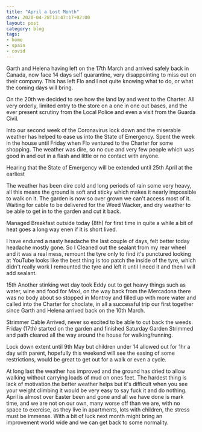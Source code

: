 ```yaml
---
title: "April a Lost Month"
date: 2020-04-28T13:47:17+02:00
layout: post
category: blog
tags:
- home
- spain
- covid
---
```


Garth and Helena having left on the 17th March and arrived safely back in Canada, now face 14 days self quarantine, very disappointing to miss out on their company. This has left Flo and I not quite knowing what to do, or what the coming days will bring.
<!--more-->

On the 20th we decided to see how the land lay and went to the Charter. All very orderly, limited entry to the store on a one in one out bases, and the ever present scrutiny from the Local Police and even a visit from the Guarda Civil.

Into our second week of the Coronavirus lock down and the miserable weather has helped to ease us into the State of Emergency. Spent the week in the house until Friday when Flo ventured to the Charter for some shopping. The weather was dire, so no cue and very few people which was good in and out in a flash and little or no contact with anyone.

Hearing that the State of Emergency will be extended until 25th April at the earliest

The weather has been dire cold and long periods of rain some very heavy, all this means the ground is soft and sticky which makes it nearly impossible to walk on it. The garden is now so over grown we can't access most of it. Waiting for cable to be delivered for the Weed Wacker, and dry weather to be able to get in to the garden and cut it back.

Managed Breakfast outside today (8th) for first time in quite a while a bit of heat goes a long way enen if it is short lived.

I have endured a nasty headache the last couple of days, felt better today headache mostly gone. So I Cleaned out the sealant from my rear wheel and it was a real mess, remount the tyre only to find it's punctured looking at YouTube looks like the best thing is too patch the inside of the tyre, which didn't really work I remounted the tyre and left it until I need it and then I will add sealant.

15th Another stinking wet day took Eddy out to get heavy things such as water, wine and food for Maxi, on the way back from the Mercadona there was no body about so stopped in Montroy and filled up with more water and called into the Charter for choclate, in all a successful trip our first together since Garth and Helena arrived back on the 10th March.

Strimmer Cable Arrived, never so excited to be able to cut back the weeds. Friday (17th) started on the garden and finished Saturday Garden Strimmed and path cleared all the way around the house for walking/running.

Lock down extent until 9th May but children under 14 allowed out for 1hr a day with parent, hopefully this weekend will see the easing of some restrictions, would be great to get out for a walk or even a cycle.

At long last the weather has improved and the ground has dried to allow walking without carrying loads of mud on ones feet. The hardest thing is lack of motivation the better weather helps but it's difficult when you see your weight climbing it would be very easy to say fuck it and do nothing. April is almost over Easter been and gone and all we have done is mark time, and we are not on our own, many worse off than we are, with no space to exercise, as they live in apartments, lots with children, the stress must be immense. With a bit of luck next month might bring an improvement world wide and we can get back to some normality.
